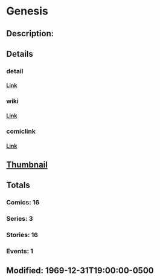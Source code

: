 # Genesis
## Description: 
## Details
### detail
#### [Link](http://marvel.com/characters/783/genesis?utm_campaign=apiRef&utm_source=225578a89fc76f3d20fbffda5d17a88d)
### wiki
#### [Link](http://marvel.com/universe/Genesis?utm_campaign=apiRef&utm_source=225578a89fc76f3d20fbffda5d17a88d)
### comiclink
#### [Link](http://marvel.com/comics/characters/1009317/genesis?utm_campaign=apiRef&utm_source=225578a89fc76f3d20fbffda5d17a88d)
## [Thumbnail](http://i.annihil.us/u/prod/marvel/i/mg/f/30/4c003eeedf93c.jpg)
## Totals
### Comics: 16
### Series: 3
### Stories: 16
### Events: 1
## Modified: 1969-12-31T19:00:00-0500